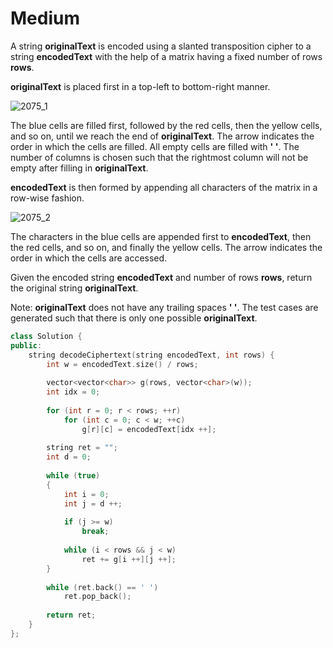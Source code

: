 # Medium

A string **originalText** is encoded using a slanted transposition cipher to a string **encodedText** with the help of a matrix having a fixed number of rows **rows**.

**originalText** is placed first in a top-left to bottom-right manner.

![2075_1](/LeetCode/img/2075_1.png)

The blue cells are filled first, followed by the red cells, then the yellow cells, and so on, until we reach the end of **originalText**. The arrow indicates the order in which the cells are filled. All empty cells are filled with **' '**. The number of columns is chosen such that the rightmost column will not be empty after filling in **originalText**.

**encodedText** is then formed by appending all characters of the matrix in a row-wise fashion.

![2075_2](/LeetCode/img/2075_2.png)

The characters in the blue cells are appended first to **encodedText**, then the red cells, and so on, and finally the yellow cells. The arrow indicates the order in which the cells are accessed.

Given the encoded string **encodedText** and number of rows **rows**, return the original string **originalText**.

Note: **originalText** does not have any trailing spaces **' '**. The test cases are generated such that there is only one possible **originalText**.

```cpp
class Solution {
public:
    string decodeCiphertext(string encodedText, int rows) {
        int w = encodedText.size() / rows;
        
        vector<vector<char>> g(rows, vector<char>(w));
        int idx = 0;
        
        for (int r = 0; r < rows; ++r)
            for (int c = 0; c < w; ++c)
                g[r][c] = encodedText[idx ++];
        
        string ret = "";
        int d = 0;
        
        while (true)
        {
            int i = 0;
            int j = d ++;
            
            if (j >= w)
                break;
            
            while (i < rows && j < w)
                ret += g[i ++][j ++];
        }
        
        while (ret.back() == ' ')
            ret.pop_back();
        
        return ret;
    }
};
```
